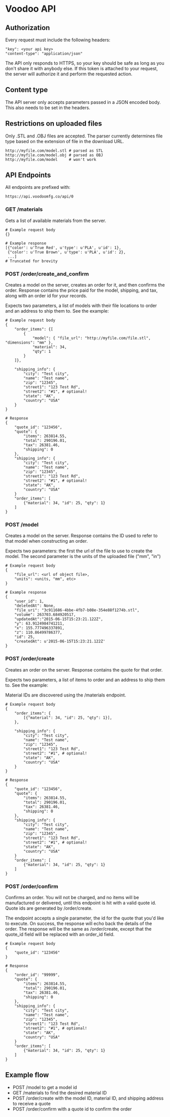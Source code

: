 # Voodoo API

## Authorization
Every request must include the following headers:

    "key": <your api key>
    "content-type": "application/json"

The API only responds to HTTPS, so your key should be safe as long as you don't share it with anybody else. If this token is attached to your request, the server will authorize it and perform the requested action.

## Content type
The API server only accepts parameters passed in a JSON encoded body. This also needs to be set in the headers.

## Restrictions on uploaded files
Only .STL and .OBJ files are accepted. The parser currently determines file type based on the extension of file in the download URL.

    http://myfile.com/model.stl # parsed as STL
    http://myfile.com/model.obj # parsed as OBJ
    http://myfile.com/model     # won't work

## API Endpoints
All endpoints are prefixed with:

    https://api.voodoomfg.co/api/0

### GET /materials
Gets a list of available materials from the server.

    # Example request body
    {}

    # Example response
    [{"color': u'True Red', u'type': u'PLA', u'id': 1},
     {"color': u'True Brown', u'type': u'PLA', u'id': 2},
     ...]
    # Truncated for brevity

### POST /order/create_and_confirm
Creates a model on the server, creates an order for it, and then confirms the order. Response contains the price paid for the model, shipping, and tax, along with an order id for your records.

Expects two parameters, a list of models with their file locations to order and an address to ship them to. See the example:

    # Example request body
    {
        "order_items": {[
            {
                "model": { "file_url": "http://myfile.com/file.stl", "dimensions": "mm" },
                "material": 34,
                "qty": 1
            }
        ]},

        "shipping_info": {
            "city": "Test city",
            "name": "Test name",
            "zip": "12345",
            "street1": "123 Test Rd",
            "street2": "#1", # optional!
            "state": "AK",
            "country": "USA"
        }
    }

    # Response
    {
        "quote_id": "123456",
        "quote": {
            "items": 263814.55,
            "total": 290196.01,
            "tax": 26381.46,
            "shipping": 0
        },
        "shipping_info": {
            "city": "Test city",
            "name": "Test name",
            "zip": "12345",
            "street1": "123 Test Rd",
            "street2": "#1", # optional!
            "state": "AK",
            "country": "USA"
        }
        "order_items": [
            {"material": 34, "id": 25, "qty": 1}
        ]
    }


### POST /model
Creates a model on the server. Response contains the ID used to refer to that model when constructing an order.

Expects two parameters: the first the url of the file to use to create the model. The second parameter is the units of the uploaded file ("mm", "in")

    # Example request body
    {
        "file_url": <url of object file>,
        "units": <units, "mm", etc>
    }

    # Example response
    {
        "user_id": 1,
        "deletedAt": None,
        "file_uri": "3c911686-4bbe-4fb7-b08e-354e88f1274b.stl",
        "volume": 263703.684920517,
        "updatedAt":"2015-06-15T15:23:21.122Z",
        "y": 63.9124984741211,
        "x": 155.777496337891,
        "z": 110.86499786377,
        "id": 25,
        "createdAt": u'2015-06-15T15:23:21.122Z'
    }

### POST /order/create
Creates an order on the server. Response contains the quote for that order.

Expects two parameters, a list of items to order and an address to ship them to. See the example:

Material IDs are discovered using the /materials endpoint.

    # Example request body
    {
        "order_items": {
            [{"material": 34, "id": 25, "qty": 1}],
        },

        "shipping_info": {
            "city": "Test city",
            "name": "Test name",
            "zip": "12345",
            "street1": "123 Test Rd",
            "street2": "#1", # optional!
            "state": "AK",
            "country": "USA"
        }
    }

    # Response
    {
        "quote_id": "123456",
        "quote": {
            "items": 263814.55,
            "total": 290196.01,
            "tax": 26381.46,
            "shipping": 0
        },
        "shipping_info": {
            "city": "Test city",
            "name": "Test name",
            "zip": "12345",
            "street1": "123 Test Rd",
            "street2": "#1", # optional!
            "state": "AK",
            "country": "USA"
        }
        "order_items": [
            {"material": 34, "id": 25, "qty": 1}
        ]
    }

### POST /order/confirm
Confirms an order. You will not be charged, and no items will be manufactured or delivered, until this endpoint is hit with a valid quote id. Quote ids are generated by /order/create.

The endpoint accepts a single parameter, the id for the quote that you'd like to execute. On success, the response will echo back the details of the order. The response will be the same as /order/create, except that the quote_id field will be replaced with an order_id field.

    # Example request body
    {
        "quote_id": "123456"
    }

    # Response
    {
        "order_id": "99999",
        "quote": {
            "items": 263814.55,
            "total": 290196.01,
            "tax": 26381.46,
            "shipping": 0
        },
        "shipping_info": {
            "city": "Test city",
            "name": "Test name",
            "zip": "12345",
            "street1": "123 Test Rd",
            "street2": "#1", # optional!
            "state": "AK",
            "country": "USA"
        }
        "order_items": [
            {"material": 34, "id": 25, "qty": 1}
        ]
    }


## Example flow

* POST /model to get a model id
* GET /materials to find the desired material ID
* POST /order/create with the model ID, material ID, and shipping address to receive a quote
* POST /order/confirm with a quote id to confirm the order
